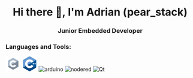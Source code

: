 <h1 align="center">Hi there 👋, I'm Adrian (pear_stack)</h1>
<h3 align="center">Junior Embedded Developer</h3>

<h3 align="left">Languages and Tools:</h3>
<p align="left">
<img src="https://github.com/kirukudenis/readme_icons/blob/master/language_and_tools/square/c/c.svg" alt="c" width="40" height="40"/> 
<img src="https://raw.githubusercontent.com/devicons/devicon/master/icons/cplusplus/cplusplus-original.svg" alt="cplusplus" width="40" height="40"/> 
<img src="https://cdn.worldvectorlogo.com/logos/arduino-1.svg" alt="arduino" width="40" height="40"/> 
  
<img src="https://cmake.org/wp-content/uploads/2019/05/Cmake-logo-header.png" alt="nodered" width="40" height="40"/> 
<img src="https://upload.wikimedia.org/wikipedia/commons/0/0b/Qt_logo_2016.svg" alt="Qt" width="40" height="40"/> </p> 
